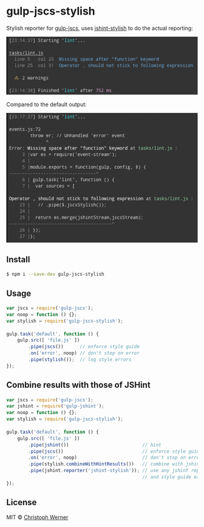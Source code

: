 # gulp-jscs-stylish

Stylish reporter for [gulp-jscs](https://github.com/jscs-dev/gulp-jscs), uses [jshint-stylish](https://github.com/sindresorhus/jshint-stylish) to do the actual reporting:

![screenshot](screenshot.png)

Compared to the default output:

![screenshot](screenshot2.png)

## Install

```sh
$ npm i --save-dev gulp-jscs-stylish
```


## Usage

```js
var jscs = require('gulp-jscs');
var noop = function () {};
var stylish = require('gulp-jscs-stylish');

gulp.task('default', function () {
	gulp.src([ 'file.js' ])
		.pipe(jscs())      // enforce style guide
		.on('error', noop) // don't stop on error
		.pipe(stylish());  // log style errors
});
```


## Combine results with those of JSHint

```js
var jscs = require('gulp-jscs');
var jshint = require('gulp-jshint');
var noop = function () {};
var stylish = require('gulp-jscs-stylish');

gulp.task('default', function () {
	gulp.src([ 'file.js' ])
		.pipe(jshint())                           // hint
		.pipe(jscs())                             // enforce style guide
		.on('error', noop)                        // don't stop on error
		.pipe(stylish.combineWithHintResults())   // combine with jshint results
		.pipe(jshint.reporter('jshint-stylish')); // use any jshint reporter to log hint
		                                          // and style guide errors
});
````

## License

MIT © [Christoph Werner](http://twitter.com/gonsfx)
